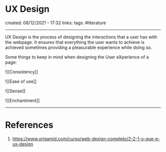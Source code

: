 # UX Design
created: 06/12/2021 - 17:32
links:
tags: #literature

---

UX Design is the process of designing the interactions that a user has with the webpage. It ensures that everything the user wants to achieve is achieved sometimes providing a pleasurable experience while doing so.

Some things to keep in mind when designing the User eXperience of a page:

![[Consistency]]

![[Ease of use]]

![[Sense]]

![[Enchantment]]



---

# References
1. https://www.origamid.com/curso/web-design-completo/2-2-1-o-que-e-ux-design